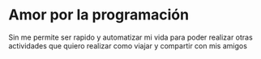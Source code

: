 # Amor por la programación

Sin me permite ser rapido
y automatizar mi vida
para poder realizar otras
actividades que quiero realizar
como viajar y compartir con mis amigos
